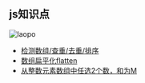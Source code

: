 ## js知识点

![laopo](https://github.com/arch-leo/primary/blob/master/timg.jpg)

* [检测数组/查重/去重/排序](https://github.com/arch-leo/primary/blob/master/array/array.md)
* [数组扁平化flatten](https://github.com/arch-leo/primary/blob/master/array/flatten.md)
* [从整数元素数组中任选2个数，和为M](https://github.com/arch-leo/primary/blob/master/array/calc.md)
